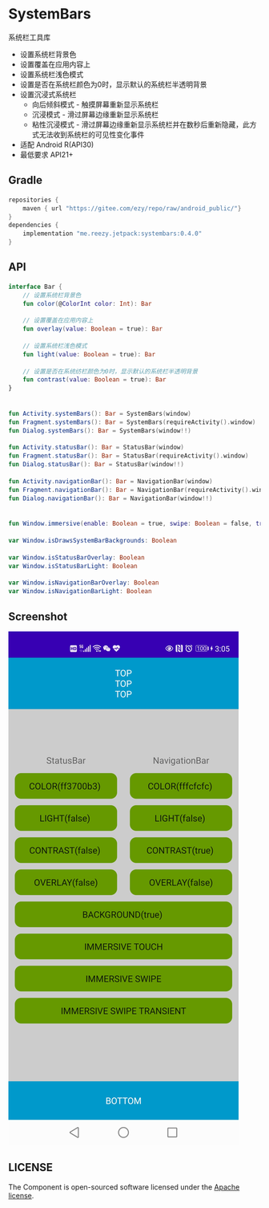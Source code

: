 # SystemBars

系统栏工具库

- 设置系统栏背景色
- 设置覆盖在应用内容上
- 设置系统栏浅色模式
- 设置是否在系统栏颜色为0时，显示默认的系统栏半透明背景
- 设置沉浸式系统栏
    - 向后倾斜模式 - 触摸屏幕重新显示系统栏
    - 沉浸模式 - 滑过屏幕边缘重新显示系统栏
    - 粘性沉浸模式 - 滑过屏幕边缘重新显示系统栏并在数秒后重新隐藏，此方式无法收到系统栏的可见性变化事件
- 适配 Android R(API30)
- 最低要求 API21+

## Gradle

``` groovy
repositories { 
    maven { url "https://gitee.com/ezy/repo/raw/android_public/"}
} 
dependencies {
    implementation "me.reezy.jetpack:systembars:0.4.0" 
}
```

## API

```kotlin 
interface Bar {
    // 设置系统栏背景色
    fun color(@ColorInt color: Int): Bar

    // 设置覆盖在应用内容上
    fun overlay(value: Boolean = true): Bar
    
    // 设置系统栏浅色模式
    fun light(value: Boolean = true): Bar

    // 设置是否在系统纺栏颜色为0时，显示默认的系统栏半透明背景
    fun contrast(value: Boolean = true): Bar
}


fun Activity.systemBars(): Bar = SystemBars(window)
fun Fragment.systemBars(): Bar = SystemBars(requireActivity().window)
fun Dialog.systemBars(): Bar = SystemBars(window!!)

fun Activity.statusBar(): Bar = StatusBar(window)
fun Fragment.statusBar(): Bar = StatusBar(requireActivity().window)
fun Dialog.statusBar(): Bar = StatusBar(window!!)

fun Activity.navigationBar(): Bar = NavigationBar(window)
fun Fragment.navigationBar(): Bar = NavigationBar(requireActivity().window)
fun Dialog.navigationBar(): Bar = NavigationBar(window!!)


fun Window.immersive(enable: Boolean = true, swipe: Boolean = false, transientBars: Boolean = false)

var Window.isDrawsSystemBarBackgrounds: Boolean

var Window.isStatusBarOverlay: Boolean
var Window.isStatusBarLight: Boolean

var Window.isNavigationBarOverlay: Boolean 
var Window.isNavigationBarLight: Boolean


```

## Screenshot

![s](screenshot.jpg) 



## LICENSE

The Component is open-sourced software licensed under the [Apache license](LICENSE).
